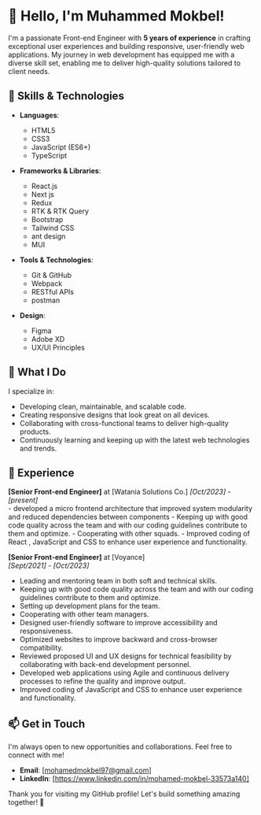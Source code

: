 # 👋 Hello, I'm Muhammed Mokbel!

I'm a passionate Front-end Engineer with **5 years of experience** in crafting exceptional user experiences and building responsive, user-friendly web applications. My journey in web development has equipped me with a diverse skill set, enabling me to deliver high-quality solutions tailored to client needs.

## 🚀 Skills & Technologies

- **Languages**: 
  - HTML5
  - CSS3
  - JavaScript (ES6+)
  - TypeScript
  
- **Frameworks & Libraries**:
  - React.js
  - Next js
  - Redux
  - RTK & RTK Query
  - Bootstrap
  - Tailwind CSS
  - ant design
  - MUI
  
- **Tools & Technologies**:
  - Git & GitHub
  - Webpack
  - RESTful APIs
  - postman

- **Design**:
  - Figma
  - Adobe XD
  - UX/UI Principles

## 🌟 What I Do

I specialize in:
- Developing clean, maintainable, and scalable code.
- Creating responsive designs that look great on all devices.
- Collaborating with cross-functional teams to deliver high-quality products.
- Continuously learning and keeping up with the latest web technologies and trends.

## 💼 Experience

**[Senior Front-end Engineer]** at [Watania Solutions Co.]
*[Oct/2023] - [present]*  
    - developed a micro frontend architecture that improved system modularity and 
      reduced dependencies between components
    - Keeping up with good code quality across the team and with our coding guidelines contribute to them and optimize.
    - Cooperating with other squads.
    - Improved coding of React , JavaScript and CSS to enhance user experience and 
    functionality.

  
**[Senior Front-end Engineer]** at [Voyance]  
*[Sept/2021] - [Oct/2023]*  
   - Leading and mentoring team in both soft and technical skills.
   - Keeping up with good code quality across the team and with our coding guidelines contribute to them and optimize.
   - Setting up development plans for the team.
   - Cooperating with other team managers.
   - Designed user-friendly software to improve accessibility and responsiveness.
   - Optimized websites to improve backward and cross-browser compatibility.
   - Reviewed proposed UI and UX designs for technical feasibility by collaborating with 
     back-end development personnel.
   - Developed web applications using Agile and continuous delivery processes to 
     refine the quality and improve output.
   - Improved coding of JavaScript and CSS to enhance user experience and 
     functionality.


## 📫 Get in Touch

I'm always open to new opportunities and collaborations. Feel free to connect with me!

- **Email**: [mohamedmokbel97@gmail.com]
- **LinkedIn**: [https://www.linkedin.com/in/mohamed-mokbel-33573a140]


Thank you for visiting my GitHub profile! Let's build something amazing together! 🚀
